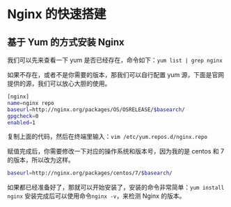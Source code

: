 # Nginx 的快速搭建

## 基于 Yum 的方式安装 Nginx

我们可以先来查看一下 yum 是否已经存在，命令如下：`yum list | grep nginx`

如果不存在，或者不是你需要的版本，那我们可以自行配置 yum 源，下面是官网提供的源，我们可以放心大胆的使用。

```bash
[nginx]
name=nginx repo
baseurl=http://nginx.org/packages/OS/OSRELEASE/$basearch/
gpgcheck=0
enabled=1
```

复制上面的代码，然后在终端里输入：`vim /etc/yum.repos.d/nginx.repo`

赋值完成后，你需要修改一下对应的操作系统和版本号，因为我的是 centos 和 7 的版本，所以改为这样。

```bash
baseurl=http://nginx.org/packages/centos/7/$basearch/
```

如果都已经准备好了，那就可以开始安装了，安装的命令非常简单：`yum install nginx`
安装完成后可以使用命令`nginx -v`，来检测 Nginx 的版本。
